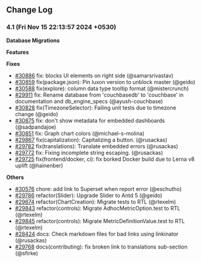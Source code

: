 <!--
Licensed to the Apache Software Foundation (ASF) under one
or more contributor license agreements.  See the NOTICE file
distributed with this work for additional information
regarding copyright ownership.  The ASF licenses this file
to you under the Apache License, Version 2.0 (the
"License"); you may not use this file except in compliance
with the License.  You may obtain a copy of the License at

  http://www.apache.org/licenses/LICENSE-2.0

Unless required by applicable law or agreed to in writing,
software distributed under the License is distributed on an
"AS IS" BASIS, WITHOUT WARRANTIES OR CONDITIONS OF ANY
KIND, either express or implied.  See the License for the
specific language governing permissions and limitations
under the License.
-->

## Change Log

### 4.1 (Fri Nov 15 22:13:57 2024 +0530)

**Database Migrations**

**Features**

**Fixes**

- [#30886](https://github.com/apache/superset/pull/30886) fix: blocks UI elements on right side (@samarsrivastav)
- [#30859](https://github.com/apache/superset/pull/30859) fix(package.json): Pin luxon version to unblock master (@geido)
- [#30588](https://github.com/apache/superset/pull/30588) fix(explore): column data type tooltip format (@mistercrunch)
- [#29911](https://github.com/apache/superset/pull/29911) fix: Rename database from 'couchbasedb' to 'couchbase' in documentation and db_engine_specs (@ayush-couchbase)
- [#30828](https://github.com/apache/superset/pull/30828) fix(TimezoneSelector): Failing unit tests due to timezone change (@geido)
- [#30875](https://github.com/apache/superset/pull/30875) fix: don't show metadata for embedded dashboards (@sadpandajoe)
- [#30851](https://github.com/apache/superset/pull/30851) fix: Graph chart colors (@michael-s-molina)
- [#29867](https://github.com/apache/superset/pull/29867) fix(capitalization): Capitalizing a button. (@rusackas)
- [#29782](https://github.com/apache/superset/pull/29782) fix(translations): Translate embedded errors (@rusackas)
- [#29772](https://github.com/apache/superset/pull/29772) fix: Fixing incomplete string escaping. (@rusackas)
- [#29725](https://github.com/apache/superset/pull/29725) fix(frontend/docker, ci): fix borked Docker build due to Lerna v8 uplift (@hainenber)

**Others**

- [#30576](https://github.com/apache/superset/pull/30576) chore: add link to Superset when report error (@eschutho)
- [#29786](https://github.com/apache/superset/pull/29786) refactor(Slider): Upgrade Slider to Antd 5 (@geido)
- [#29674](https://github.com/apache/superset/pull/29674) refactor(ChartCreation): Migrate tests to RTL (@rtexelm)
- [#29843](https://github.com/apache/superset/pull/29843) refactor(controls): Migrate AdhocMetricOption.test to RTL (@rtexelm)
- [#29845](https://github.com/apache/superset/pull/29845) refactor(controls): Migrate MetricDefinitionValue.test to RTL (@rtexelm)
- [#28424](https://github.com/apache/superset/pull/28424) docs: Check markdown files for bad links using linkinator (@rusackas)
- [#29768](https://github.com/apache/superset/pull/29768) docs(contributing): fix broken link to translations sub-section (@sfirke)
